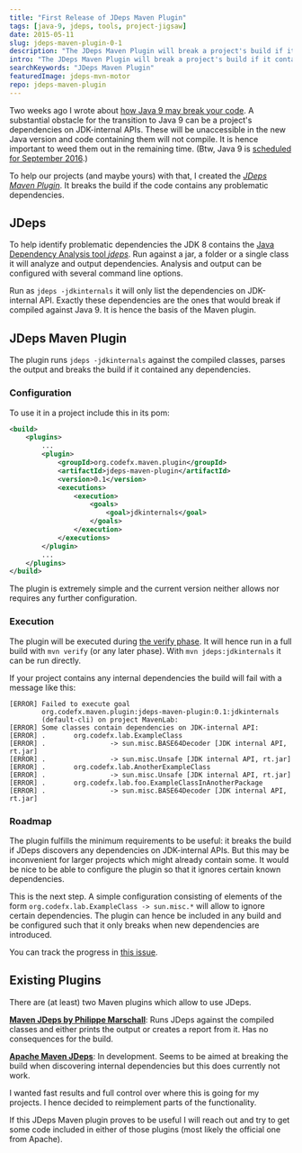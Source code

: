```yaml
---
title: "First Release of JDeps Maven Plugin"
tags: [java-9, jdeps, tools, project-jigsaw]
date: 2015-05-11
slug: jdeps-maven-plugin-0-1
description: "The JDeps Maven Plugin will break a project's build if it contains dependencies on JDK-internal APIs. This helps to prepare for Java 9."
intro: "The JDeps Maven Plugin will break a project's build if it contains dependencies on JDK-internal APIs. This helps to prepare for Java 9, where these dependencies will be unaccessible."
searchKeywords: "JDeps Maven Plugin"
featuredImage: jdeps-mvn-motor
repo: jdeps-maven-plugin
---
```


Two weeks ago I wrote about [how Java 9 may break your code](how-java-9-and-project-jigsaw-may-break-your-code).
A substantial obstacle for the transition to Java 9 can be a project's dependencies on JDK-internal APIs.
These will be unaccessible in the new Java version and code containing them will not compile.
It is hence important to weed them out in the remaining time.
(Btw, Java 9 is [scheduled for September 2016](http://mail.openjdk.java.net/pipermail/jdk9-dev/2015-May/002172.html).)

To help our projects (and maybe yours) with that, I created the [*JDeps Maven Plugin*](https://github.com/CodeFX-org/JDeps-Maven-Plugin).
It breaks the build if the code contains any problematic dependencies.

## JDeps

To help identify problematic dependencies the JDK 8 contains the [Java Dependency Analysis tool *jdeps*](https://docs.oracle.com/javase/8/docs/technotes/tools/unix/jdeps.html).
Run against a jar, a folder or a single class it will analyze and output dependencies.
Analysis and output can be configured with several command line options.

Run as `jdeps -jdkinternals` it will only list the dependencies on JDK-internal API.
Exactly these dependencies are the ones that would break if compiled against Java 9.
It is hence the basis of the Maven plugin.

## JDeps Maven Plugin

The plugin runs `jdeps -jdkinternals` against the compiled classes, parses the output and breaks the build if it contained any dependencies.

<contentimage slug="JDeps-Maven-Plugin-v0.1" options="sidebar"></contentimage>

### Configuration

To use it in a project include this in its pom:

```xml
<build>
	<plugins>
		...
		<plugin>
			<groupId>org.codefx.maven.plugin</groupId>
			<artifactId>jdeps-maven-plugin</artifactId>
			<version>0.1</version>
			<executions>
				<execution>
					<goals>
					    <goal>jdkinternals</goal>
					</goals>
				</execution>
			</executions>
		</plugin>
		...
	</plugins>
</build>
```

The plugin is extremely simple and the current version neither allows nor requires any further configuration.

### Execution

The plugin will be executed during [the verify phase](https://maven.apache.org/guides/introduction/introduction-to-the-lifecycle.html).
It will hence run in a full build with `mvn verify` (or any later phase).
With `mvn jdeps:jdkinternals` it can be run directly.

If your project contains any internal dependencies the build will fail with a message like this:

```
[ERROR] Failed to execute goal
		org.codefx.maven.plugin:jdeps-maven-plugin:0.1:jdkinternals
		(default-cli) on project MavenLab:
[ERROR] Some classes contain dependencies on JDK-internal API:
[ERROR] .       org.codefx.lab.ExampleClass
[ERROR] .                -> sun.misc.BASE64Decoder [JDK internal API, rt.jar]
[ERROR] .                -> sun.misc.Unsafe [JDK internal API, rt.jar]
[ERROR] .       org.codefx.lab.AnotherExampleClass
[ERROR] .                -> sun.misc.Unsafe [JDK internal API, rt.jar]
[ERROR] .       org.codefx.lab.foo.ExampleClassInAnotherPackage
[ERROR] .                -> sun.misc.BASE64Decoder [JDK internal API, rt.jar]
```

### Roadmap

The plugin fulfills the minimum requirements to be useful: it breaks the build if JDeps discovers any dependencies on JDK-internal APIs.
But this may be inconvenient for larger projects which might already contain some.
It would be nice to be able to configure the plugin so that it ignores certain known dependencies.

This is the next step.
A simple configuration consisting of elements of the form `org.codefx.lab.ExampleClass -> sun.misc.*` will allow to ignore certain dependencies.
The plugin can hence be included in any build and be configured such that it only breaks when new dependencies are introduced.

You can track the progress in [this issue](https://github.com/CodeFX-org/JDeps-Maven-Plugin/issues/1).

## Existing Plugins

There are (at least) two Maven plugins which allow to use JDeps.

**[Maven JDeps by Philippe Marschall](https://github.com/marschall/jdeps-maven-plugin)**:
Runs JDeps against the compiled classes and either prints the output or creates a report from it.
Has no consequences for the build.

**[Apache Maven JDeps](http://maven.apache.org/plugins-archives/maven-jdeps-plugin-LATEST/maven-jdeps-plugin/)**:
In development.
Seems to be aimed at breaking the build when discovering internal dependencies but this does currently not work.

I wanted fast results and full control over where this is going for my projects.
I hence decided to reimplement parts of the functionality.

If this JDeps Maven plugin proves to be useful I will reach out and try to get some code included in either of those plugins (most likely the official one from Apache).
